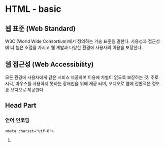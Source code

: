 # HTML - basic

## 웹 표준 (Web Standard)

W3C (World Wide Consortium)에서 정의하는 기술 표준을 말한다. 사용성과 접근성에 더 높은 초점을 가지고 웹 계발과 다양한 환경에 사용자의 이용을 보장한다.

## 웹 접근성 (Web Accessibility)

모든 환경에 사용자에게 같은 서비스 제공하며 이용에 차별이 없도록 보장하는 것. 주로 시각, 마우스를 사용하지 못하는 장애인을 위해 제공 되며, 오디오로 웹에 전반적은 정보를 오디오로 제공한다

## Head Part

### 언어 인코딩

    <meta charset="utf-8">

1. <title> 태그 위에 선언해야 적용이 된다.
2. charset (인코딩 설정) 해당문서가 어떤 언어로 인코딩 되었는지 알려준다.
3. utf-8은 HTML5 방식으로 표기하는 방법이다.
4. 통상 설정을 하지 않아도 작동이 되지만, 미 설정시 언어 글자가 깨져서 나오는 경우가 많다.

### html 언어 설정

    <html lang="ko-KR"> </html>

1. 웹 접근성을 지침으로 <head> 안에 페이지의 기본 언어를 선언한다.
2. Screen Reader 프로그램이 언어를 인식하여 자동으로 음성을 변환하거나 해당 언어에 적합한 발음을 제공한다.
3. 시각장애인을 위한 보조 속성으로 command + f5를 누르면 실행된다.
4. Ko을 사용하는 경우 영어를 기본적으로 제공 하지만, En은 한글 자동 변환을 지원하지 않는다.

## [selector]

- id
  스타일을 지정할 때 한 가지만 지정해서 사용한다. ( # selector)
  하나의 문서에 고유한 id 하나밖에 쓸 수 없다.

- class
  룹으로 묶어서 스타일을 지정할 때 사용한다. ( . selector)

      	= id / class는 숫자로 시작해서는 안된다.

## [Multi selector]

1. 자식 selector: [ > ]
   ~안에의 의미로 > 만 사용이 가능하며 왼쪽이 부모 혹은 더 큰 selector을 넣는다.
   Ex) div > p (div 안에 P만 선택)

2. 후손 tag: [ space ]
   ~안에 있는 A 모두를 선택 할 때 사용한다.
   Ex) div p (div 안에 P모두 선택)

3. 그룹selector: [ , ](쉼표)
   다수에 selector에 공통된 스타일을 주고 싶을 경우 사용한다.
   Ex) div, p, a (div, p, a 모두)

4. 특정 id 값: [ selector.id ]
   ~안에 A 특정 태그 선택.
   Ex) p.foo (p태그 안에 id=”foo”을 가진 요소 선택)

## [Web page 설계 방식]

3단 구조: header, body(content), footer
4단 구조: header, navigation ,body(content), footer

###### 1.선형화 단계

화면 구성 나누기

###### 2.시멘틱 요소

그룹화 하기

##### 3.Naming

파스칼 첫 대문자
카멜 첫 소문자 두번째 대문자

a. aside = 부가 정보
b. article = 독립적인 , section = 콘텐츠 블록 Markup
